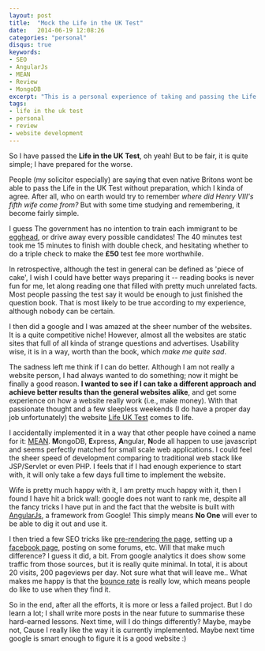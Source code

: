 ```yaml
---
layout: post
title:  "Mock the Life in the UK Test"
date:   2014-06-19 12:08:26
categories: "personal"
disqus: true
keywords:
- SEO
- AngularJs
- MEAN
- Review
- MongoDB
excerpt: "This is a personal experience of taking and passing the Life in the UK Test a while back ago."
tags:
- life in the uk test
- personal
- review
- website development
---
```


So I have passed the **Life in the UK Test**, oh yeah! But to be fair, it is quite simple;
I have prepared for the worse.

People (my solicitor especially) are saying that even native Britons wont be able to pass the Life
in the UK Test without preparation, which I kinda of agree. After all, who on earth would try to remember
 _where did Henry VIII's fifth wife come from?_
But with some time studying and remembering, it become fairly simple.

I guess The government has no intention to
train each immigrant to be [egghead](http://www.bbc.co.uk/programmes/b006z736),
or drive away every possible candidates!
The 40 minutes test took me 15 minutes to finish with double check,
and hesitating whether to do a triple check to make the **£50** test fee more worthwhile.

In retrospective, although the test in general can be defined as 'piece of cake',
I wish I could have better ways preparing it -- reading books is never fun for me, let
along reading one that filled with pretty much unrelated facts. Most people
passing the test say it would be enough to just finished the question book. That
is most likely to be true according to my experience, although nobody can be certain.

I then did a google and  I was amazed at the sheer number of the websites.
It is a quite competitive niche!
However, almost all the websites are static sites that full of all kinda of strange questions
and advertises. Usability wise, it is in a way, worth than the book, which _make me quite sad_.

The sadness left me think if I can do better. Although I am not really
a website person, I had always wanted to do something; now it might be finally a good reason.
**I wanted to see if I can take a different approach and achieve better results than
the general websites alike**, and get some experience on how a website
really work (i.e., make money).
With that passionate thought and a few sleepless weekends (I do have a proper day job unfortunately)
the website [Life UK Test](http://www.testlifeinuk.com) comes to life.

I accidentally implemented it in a way that other people have coined a name for it: [MEAN](http://mean.io).
**M**ongoDB, **E**xpress, **A**ngular, **N**ode all happen to use javascript and seems perfectly matched
for small scale web applications. I could feel the sheer speed of development comparing to
traditional web stack like JSP/Servlet or even PHP. I feels that if I had enough experience
to start with, it will only take a few days full time to implement the website.

Wife is pretty much happy with it, I am pretty much happy with it, then I found
I have hit a brick wall: google does not want to rank me, despite all the fancy
tricks I have put in and the fact that the website is built with [AngularJs](https://angularjs.org/),
a framework from Google!
This simply means **No One** will ever to be able to dig it out and use it.

I then tried a few SEO tricks like [pre-rendering the page](http://prerender.io), setting up a
[facebook page](http://www.facebook.com/testlifeinuk), posting on some forums, etc. Will that make much
difference? I guess it did, a bit. From google analytics it does show some traffic
from those sources, but it is really quite minimal. In total, it is about 20 visits, 200 pageviews per day.
Not sure what that will leave me..
What makes me happy is that the [bounce rate](http://en.wikipedia.org/wiki/Bounce_rate) is really low,
which means people do like to use when they find it.

So in the end, after all the efforts, it is more or less a failed project. But I do learn a lot; I shall
write more posts in the near future to summarise these hard-earned lessons.
Next time, will I do things differently? Maybe, maybe not, Cause I really like
the way it is currently implemented.
Maybe next time google is smart enough to figure it is a good website :)
